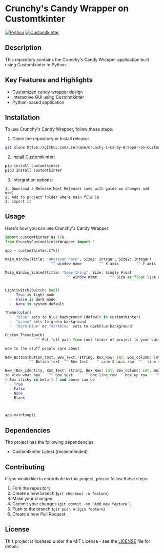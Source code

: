   # Crunchy's Candy Wrapper on Customtkinter
  
  [![Python](https://img.shields.io/badge/Python-3.9-blue)](https://www.python.org/)
  [![Customtkinter](https://img.shields.io/badge/Customtkinter-v2.2.2-orange)]([https://github.com/customtkinter](https://github.com/tomschimansky/customtkinter))
  
  ## Description
  
  This repository contains the Crunchy's Candy Wrapper application built using Customtkinter in Python.
  
  ## Key Features and Highlights
  
  - Customized candy wrapper design
  - Interactive GUI using Customtkinter
  - Python-based application
  
  ## Installation
  
  To use Crunchy's Candy Wrapper, follow these steps:
  
  1. Clone the repository or Install release:
  
  ```bash
  git clone https://github.com/username/Crunchy-s-Candy-Wrapper-on-Customtkinter.git
  ```
  
  2. Install Customtkinter:
  
  ```bash
  pip install customtkinter
  pip3 install customtkinter
  ```
  3. Intergration options:
  ``` Local
  3. Download a Release(Most Releases come with guide on changes and use)
  2. Add to project folder where main file is
  1. import it
  ```
  ## Usage
  
  Here's how you can use Crunchy's Candy Wrapper:
  
  ```python
  import customtkinter as CTk
  from CrunchyCustomtkinterWrapper import *
  
  app = customtkinter.CTk()
  
  Main_Window(Title: "Whatever here", Size1: Integer, Size2: Integer)
                       ^^ window name        ^^ X axis        ^^ Y axis
  
  Main_Window_Scaled(Title: "Same thing", Size: Single Float
                              ^^ window name      ^^ Size as float like 800.64
  
  
  LightSwitch(Switch: bool)
    -  True is light mode
    -  False is dark mode
    -  None is system default
  
  Theme(color)
    -  "blue" sets to blue background (default in customtkinter)
    -  "green" sets to green background
    -  "dark-blue" or "darkblue" sets to darkblue background
  
  Custom_Theme(path)
                ^^ Put full path from root folder of project to your custom json theme
  
  now to the stuff people care about
  
  New_Button(button_text, Box_Text: string, Box_Row: int, Box_column: int, Box_paddx: int, Box_paddy: (range), callback: DefaultCallback
             ^^ Button text  ^^ Box text    ^ side X axis row  ^^  line row  ^^ Padx        ^ Padding  ^ (1 2) ^ existing Function name for logic

  New_(Box_identity, Box_Text: string, Box_Row: int, Box_column: int, Box_Padx: int, Box_Sticky_Custom: string normaly "w", Box_Sticky: bool)
  to view what box    ^^ Box text      ^ box line row  ^ box up row    ^^ Padx        ^^ Box Sticky("anything")      ^ if true box_sticky_custom is valid
  = Box sticky in beta 1.1 and above can be
    - True
    - False
    - None
    - Blank
  

  
  app.mainloop()
  ```
  
  ## Dependencies
  
  The project has the following dependencies:
  
  - Customtkinter Latest (recommended)
  
  ## Contributing
  
  If you would like to contribute to this project, please follow these steps:
  
  1. Fork the repository
  2. Create a new branch (`git checkout -b feature`)
  3. Make your changes
  4. Commit your changes (`git commit -am 'Add new feature'`)
  5. Push to the branch (`git push origin feature`)
  6. Create a new Pull Request
  
  ## License

This project is licensed under the MIT License - see the [LICENSE](LICENSE) file for details.
